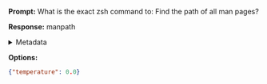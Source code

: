 **Prompt:**
What is the exact zsh command to: Find the path of all man pages?


**Response:**
manpath

<details><summary>Metadata</summary>

- Duration: 1283 ms
- Datetime: 2023-09-04T22:36:44.632319
- Model: gpt-4-0613

</details>

**Options:**
```json
{"temperature": 0.0}
```


